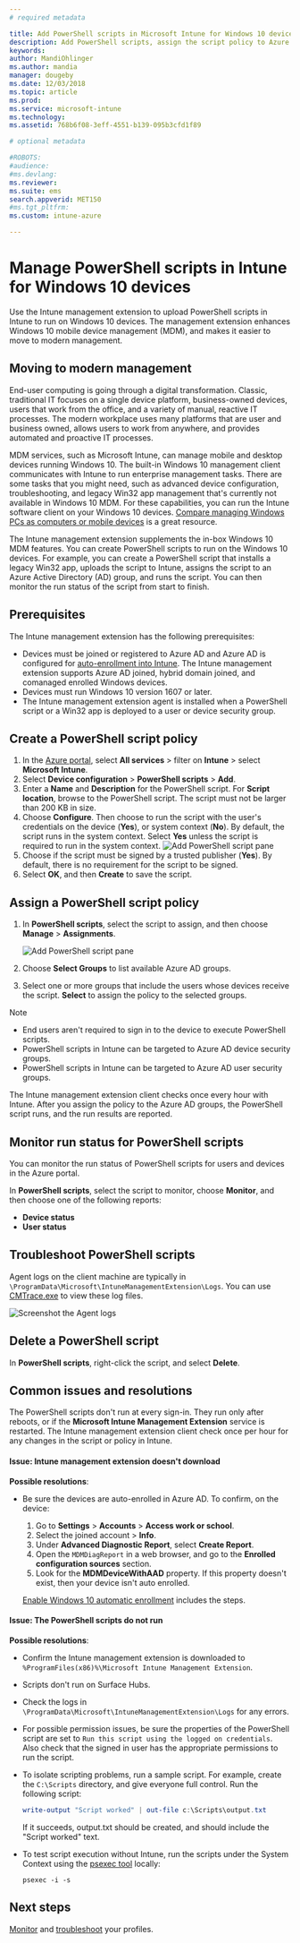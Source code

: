 ```yaml
---
# required metadata

title: Add PowerShell scripts in Microsoft Intune for Windows 10 devices - Azure | Microsoft Docs
description: Add PowerShell scripts, assign the script policy to Azure Active Directory groups, use reports to monitor the scripts, and see the steps to delete scripts you add on Windows 10 devices in Microsoft Intune. Also see some common issues and resolutions. 
keywords:
author: MandiOhlinger
ms.author: mandia
manager: dougeby
ms.date: 12/03/2018
ms.topic: article
ms.prod:
ms.service: microsoft-intune
ms.technology:
ms.assetid: 768b6f08-3eff-4551-b139-095b3cfd1f89

# optional metadata

#ROBOTS:
#audience:
#ms.devlang:
ms.reviewer:
ms.suite: ems
search.appverid: MET150
#ms.tgt_pltfrm:
ms.custom: intune-azure

---
```


# Manage PowerShell scripts in Intune for Windows 10 devices

Use the Intune management extension to upload PowerShell scripts in Intune to run on Windows 10 devices. The management extension enhances Windows 10 mobile device management (MDM), and makes it easier to move to modern management.

## Moving to modern management

End-user computing is going through a digital transformation. Classic, traditional IT focuses on a single device platform, business-owned devices, users that work from the office, and a variety of manual, reactive IT processes. The modern workplace uses many platforms that are user and business owned, allows users to work from anywhere, and provides automated and proactive IT processes.

MDM services, such as Microsoft Intune, can manage mobile and desktop devices running Windows 10. The built-in Windows 10 management client communicates with Intune to run enterprise management tasks. There are some tasks that you might need, such as advanced device configuration, troubleshooting, and legacy Win32 app management that's currently not available in Windows 10 MDM. For these capabilities, you can run the Intune software client on your Windows 10 devices. [Compare managing Windows PCs as computers or mobile devices](pc-management-comparison.md) is a great resource.

The Intune management extension supplements the in-box Windows 10 MDM features. You can create PowerShell scripts to run on the Windows 10 devices. For example, you can create a PowerShell script that installs a legacy Win32 app, uploads the script to Intune, assigns the script to an Azure Active Directory (AD) group, and runs the script. You can then monitor the run status of the script from start to finish.

## Prerequisites

The Intune management extension has the following prerequisites:

- Devices must be joined or registered to Azure AD and Azure AD is configured for [auto-enrollment into Intune](windows-enroll.md#enable-windows-10-automatic-enrollment). The Intune management extension supports Azure AD joined, hybrid domain joined, and comanaged enrolled Windows devices.
- Devices must run Windows 10 version 1607 or later.
- The Intune management extension agent is installed when a PowerShell script or a Win32 app is deployed to a user or device security group.

## Create a PowerShell script policy 

1. In the [Azure portal](https://portal.azure.com), select **All services** > filter on **Intune** > select **Microsoft Intune**.
2. Select **Device configuration** > **PowerShell scripts** > **Add**.
3. Enter a **Name** and **Description** for the PowerShell script. For **Script location**, browse to the PowerShell script. The script must not be larger than 200 KB in size.
4. Choose **Configure**. Then choose to run the script with the user's credentials on the device (**Yes**), or system context (**No**). By default, the script runs in the system context. Select **Yes** unless the script is required to run in the system context. 
  ![Add PowerShell script pane](./media/mgmt-extension-add-script.png)
5. Choose if the script must be signed by a trusted publisher (**Yes**). By default, there is no requirement for the script to be signed. 
6. Select **OK**, and then **Create** to save the script.

## Assign a PowerShell script policy

1. In **PowerShell scripts**, select the script to assign, and then choose **Manage** > **Assignments**.

    ![Add PowerShell script pane](./media/mgmt-extension-assignments.png)

2. Choose **Select Groups** to list available Azure AD groups. 
3. Select one or more groups that include the users whose devices receive the script. **Select** to assign the policy to the selected groups.

> [!NOTE]
> - End users aren't required to sign in to the device to execute PowerShell scripts.
> - PowerShell scripts in Intune can be targeted to Azure AD device security groups.
> - PowerShell scripts in Intune can be targeted to Azure AD user security groups.

The Intune management extension client checks once every hour with Intune. After you assign the policy to the Azure AD groups, the PowerShell script runs, and the run results are reported.

## Monitor run status for PowerShell scripts

You can monitor the run status of PowerShell scripts for users and devices in the Azure portal.

In **PowerShell scripts**, select the script to monitor, choose **Monitor**, and then choose one of the following reports:

- **Device status**
- **User status**

## Troubleshoot PowerShell scripts

Agent logs on the client machine are typically in `\ProgramData\Microsoft\IntuneManagementExtension\Logs`. You can use [CMTrace.exe](https://docs.microsoft.com/sccm/core/support/tools) to view these log files. 

![Screenshot the Agent logs](./media/apps-win32-app-10.png)  

## Delete a PowerShell script

In **PowerShell scripts**, right-click the script, and select **Delete**.

## Common issues and resolutions

The PowerShell scripts don't run at every sign-in. They run only after reboots, or if the **Microsoft Intune Management Extension** service is restarted. The Intune management extension client check once per hour for any changes in the script or policy in Intune.

#### Issue: Intune management extension doesn't download

**Possible resolutions**:

- Be sure the devices are auto-enrolled in Azure AD. To confirm, on the device: 

  1. Go to **Settings** > **Accounts** > **Access work or school**.
  2. Select the joined account > **Info**.
  3. Under **Advanced Diagnostic Report**, select **Create Report**.
  4. Open the `MDMDiagReport` in a web browser, and go to the **Enrolled configuration sources** section.
  5. Look for the **MDMDeviceWithAAD** property. If this property doesn't exist, then your device isn't auto enrolled.

    [Enable Windows 10 automatic enrollment](windows-enroll.md#enable-windows-10-automatic-enrollment) includes the steps.

#### Issue: The PowerShell scripts do not run

**Possible resolutions**:

- Confirm the Intune management extension is downloaded to `%ProgramFiles(x86)%\Microsoft Intune Management Extension`.
- Scripts don't run on Surface Hubs.
- Check the logs in `\ProgramData\Microsoft\IntuneManagementExtension\Logs` for any errors.
- For possible permission issues, be sure the properties of the PowerShell script are set to `Run this script using the logged on credentials`. Also check that the signed in user has the appropriate permissions to run the script.
- To isolate scripting problems, run a sample script. For example, create the `C:\Scripts` directory, and give everyone full control. Run the following script:

  ```powershell
  write-output "Script worked" | out-file c:\Scripts\output.txt
  ```

  If it succeeds, output.txt should be created, and should include the "Script worked" text.

- To test script execution without Intune, run the scripts under the System Context using the [psexec tool](https://docs.microsoft.com/sysinternals/downloads/psexec) locally:

  `psexec -i -s`

## Next steps

[Monitor](device-profile-monitor.md) and [troubleshoot](device-profile-troubleshoot.md) your profiles.
